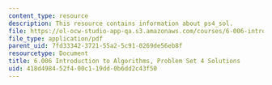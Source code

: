 ```yaml
---
content_type: resource
description: This resource contains information about ps4_sol.
file: https://ol-ocw-studio-app-qa.s3.amazonaws.com/courses/6-006-introduction-to-algorithms-fall-2011/418d498452f400c119dd0b6dd2c43f50_MIT6_006F11_ps4_sol.pdf
file_type: application/pdf
parent_uid: 7fd33342-3721-55a2-5c91-0269de56eb8f
resourcetype: Document
title: 6.006 Introduction to Algorithms, Problem Set 4 Solutions
uid: 418d4984-52f4-00c1-19dd-0b6dd2c43f50
---
```

